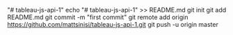 "# tableau-js-api-1" 
echo "# tableau-js-api-1" >> README.md
git init
git add README.md
git commit -m "first commit"
git remote add origin https://github.com/mattsinisi/tableau-js-api-1.git
git push -u origin master